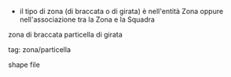 - il tipo di zona (di braccata o di girata) è nell'entità Zona oppure nell'associazione tra la Zona e la Squadra


zona di braccata
particella di girata 

tag: zona/particella



shape file 

